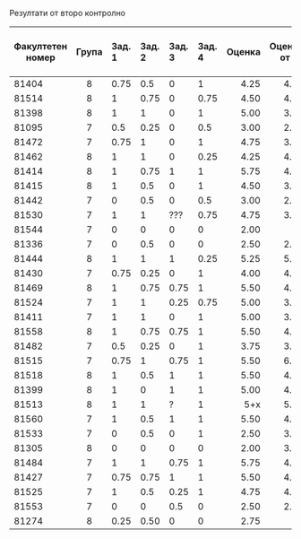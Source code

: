 Резултати от второ контролно

| Факултетен номер | Група | Зад. 1 | Зад. 2 | Зад. 3 | Зад. 4 | Оценка  | Оценка от к1 | Оценка от текущ контрол | Освобождава се от писмен изпит с: |
| ---------- |:-----:|:-------|:-------|:-------|:-------|-------: |-----:|--:|--:|
| 81404      | 8     | 0.75   | 0.5    | 0      | 1      | 4.25    | 4.25 | 6 | 4.833333 |
| 81514      | 8     | 1      | 0.75   | 0      | 0.75   | 4.50    | 4.25 | 6 | 4.91666666667 |
| 81398      | 8     | 1      | 1      | 0      | 1      | 5.00    | 3.75 | 6 | 4.91666666667 |
| 81095      | 7     | 0.5    | 0.25   | 0      | 0.5    | 3.00    | 2.50 | - | - |
| 81472      | 7     | 0.75   | 1      | 0      | 1      | 4.75    | 3.50 | 6 | 4.75 | 
| 81462      | 8     | 1      | 1      | 0      | 0.25   | 4.25    | 4.25 | 6 | 4.833333 |
| 81414      | 8     | 1      | 0.75   | 1      | 1      | 5.75    | 4.75 | 6 | 6 |
| 81415      | 8     | 1      | 0.5    | 0      | 1      | 4.50    | 3.25 | 6 | 4.58 |
| 81442      | 7     | 0      | 0.5    | 0      | 0.5    | 3.00    | 2.75 | 6 | - |
| 81530      | 7     | 1      | 1      | ???    | 0.75   | 4.75    | 3.50 | 6 | 4.75 |
| 81544      | 7     | 0      | 0      | 0      | 0      | 2.00    | -    | - | - |
| 81336      | 7     | 0      | 0.5    | 0      | 0      | 2.50    | 2.25 | 5 | - |
| 81444      | 8     | 1      | 1      | 1      | 0.25   | 5.25    | 5.00 | 6 | 5.4166666667 |
| 81430      | 7     | 0.75   | 0.25   | 0      | 1      | 4.00    | 4.00 | 6 | 4.66666666667 |
| 81469      | 8     | 1      | 0.75   | 0.75   | 1      | 5.50    | 4.25 | 6 | 5.25 |
| 81524      | 7     | 1      | 1      | 0.25   | 0.75   | 5.00    | 3.50 | 6 | 4.833333 |
| 81411      | 7     | 1      | 1      | 0      | 1      | 5.00    | 3.25 | 6 | 4.75 |
| 81558      | 8     | 1      | 0.75   | 0.75   | 1      | 5.50    | 4.25 | 6 | 5.25 |
| 81482      | 7     | 0.5    | 0.25   | 0      | 1      | 3.75    | 3.25 | 5.50 | - |
| 81515      | 7     | 0.75   | 1      | 0.75   | 1      | 5.50    | 6.00 | 6 | 6 |
| 81518      | 8     | 1      | 0.5    | 1      | 1      | 5.50    | 4.00 | 6 | 5.16666666667 |
| 81399      | 8     | 1      | 0      | 1      | 1      | 5.00    | 4.50 | 6 | 5.16666666667 |
| 81513      | 8     | 1      | 1      | ?      | 1      | 5+x     | 5.75 | 6 | ~3.50 |
| 81560      | 7     | 1      | 0.5    | 1      | 1      | 5.50    | 4.25 | 6 | 5.25 |
| 81533      | 7     | 0      | 0.5    | 0      | 1      | 2.50    | 3.00 | - | - |
| 81305      | 8     | 0      | 0      | 0      | 0      | 2.00    | 3.25 | 6 | - |
| 81484      | 7     | 1      | 1      | 0.75   | 1      | 5.75    | 4.50 | 6 | 5.41666666667 |
| 81427      | 7     | 0.75   | 0.75   | 1      | 1      | 5.50    | 4.50 | 6 | 5.33333333333 |
| 81525      | 7     | 1      | 0.5    | 0.25   | 1      | 4.75    | 4.50 | 6 | 5.08333333333 |
| 81553      | 7     | 0      | 0      | 0.5    | 0      | 2.50    | 2.00 | 6 | - |
| 81274      | 8     | 0.25   | 0.50   | 0      | 0      | 2.75    | -    | - | - |
